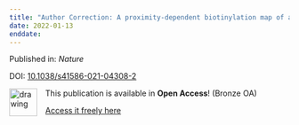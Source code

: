 ```yaml
---
title: "Author Correction: A proximity-dependent biotinylation map of a human cell."
date: 2022-01-13
enddate:
---
```


Published in: *Nature*

DOI: [10.1038/s41586-021-04308-2](https://doi.org/10.1038/s41586-021-04308-2)

<img src="https://upload.wikimedia.org/wikipedia/commons/thumb/7/77/Open_Access_logo_PLoS_transparent.svg/800px-Open_Access_logo_PLoS_transparent.svg.png" alt="drawing" width="50" align="left"/> &nbsp;&nbsp;&nbsp;This publication is available in **Open Access**! (Bronze OA)

&nbsp;&nbsp;&nbsp;<a href="https://www.nature.com/articles/s41586-021-04308-2.pdf">Access it freely here</a>


